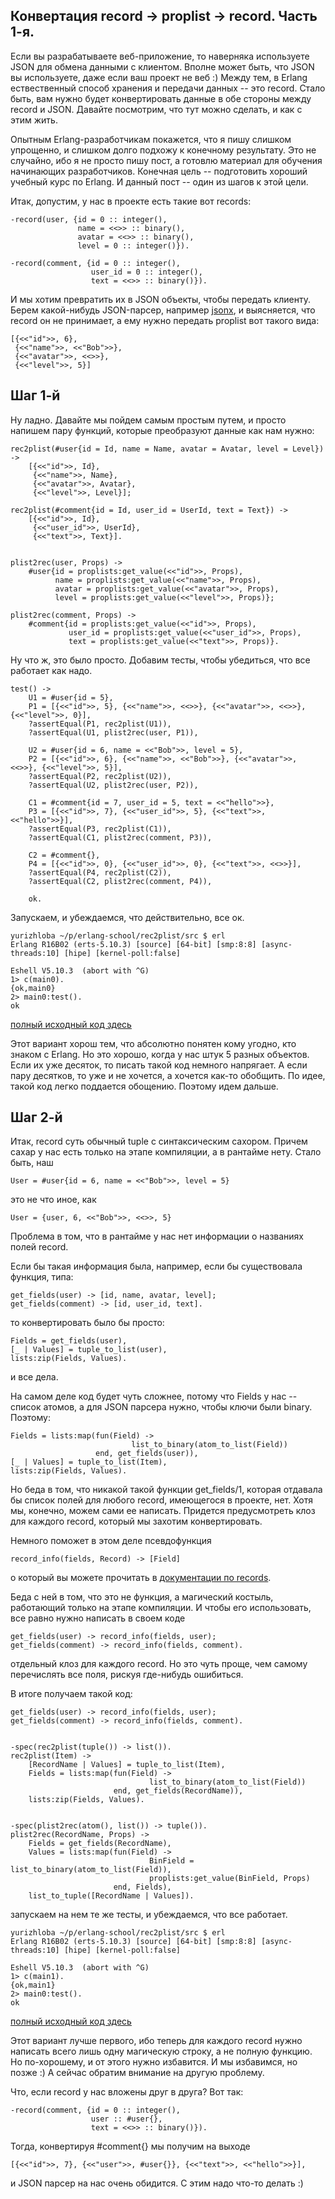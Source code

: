## Конвертация record -> proplist -> record. Часть 1-я.

Если вы разрабатываете веб-приложение, то наверняка используете JSON
для обмена данными с клиентом. Вполне может быть, что JSON вы
используете, даже если ваш проект не веб :) Между тем, в Erlang
ествественный способ хранения и передачи данных -- это record. Стало
быть, вам нужно будет конвертировать данные в обе стороны между record
и JSON. Давайте посмотрим, что тут можно сделать, и как с этим жить.

Опытным Erlang-разработчикам покажется, что я пишу слишком упрощенно,
и слишком долго подхожу к конечному результату. Это не случайно, ибо я
не просто пишу пост, а готовлю материал для обучения начинающих
разработчиков. Конечная цель -- подготовить хороший учебный курс по
Erlang. И данный пост -- один из шагов к этой цели.

Итак, допустим, у нас в проекте есть такие вот records:

    -record(user, {id = 0 :: integer(),
                   name = <<>> :: binary(),
                   avatar = <<>> :: binary(),
                   level = 0 :: integer()}).

    -record(comment, {id = 0 :: integer(),
                      user_id = 0 :: integer(),
                      text = <<>> :: binary()}).


И мы хотим превратить их в JSON объекты, чтобы передать клиенту. Берем
какой-нибудь JSON-парсер, например
[jsonx](https://github.com/iskra/jsonx), и выясняется, что record он
не принимает, а ему нужно передать proplist вот такого вида:

    [{<<"id">>, 6},
     {<<"name">>, <<"Bob">>},
     {<<"avatar">>, <<>>},
     {<<"level">>, 5}]


## Шаг 1-й

Ну ладно. Давайте мы пойдем самым простым путем, и просто напишем пару
функций, которые преобразуют данные как нам нужно:

    rec2plist(#user{id = Id, name = Name, avatar = Avatar, level = Level}) ->
        [{<<"id">>, Id},
         {<<"name">>, Name},
         {<<"avatar">>, Avatar},
         {<<"level">>, Level}];

    rec2plist(#comment{id = Id, user_id = UserId, text = Text}) ->
        [{<<"id">>, Id},
         {<<"user_id">>, UserId},
         {<<"text">>, Text}].


    plist2rec(user, Props) ->
        #user{id = proplists:get_value(<<"id">>, Props),
              name = proplists:get_value(<<"name">>, Props),
              avatar = proplists:get_value(<<"avatar">>, Props),
              level = proplists:get_value(<<"level">>, Props)};

    plist2rec(comment, Props) ->
        #comment{id = proplists:get_value(<<"id">>, Props),
                 user_id = proplists:get_value(<<"user_id">>, Props),
                 text = proplists:get_value(<<"text">>, Props)}.


Ну что ж, это было просто. Добавим тесты, чтобы убедиться, что все работает как надо.

    test() ->
        U1 = #user{id = 5},
        P1 = [{<<"id">>, 5}, {<<"name">>, <<>>}, {<<"avatar">>, <<>>}, {<<"level">>, 0}],
        ?assertEqual(P1, rec2plist(U1)),
        ?assertEqual(U1, plist2rec(user, P1)),

        U2 = #user{id = 6, name = <<"Bob">>, level = 5},
        P2 = [{<<"id">>, 6}, {<<"name">>, <<"Bob">>}, {<<"avatar">>, <<>>}, {<<"level">>, 5}],
        ?assertEqual(P2, rec2plist(U2)),
        ?assertEqual(U2, plist2rec(user, P2)),
    
        C1 = #comment{id = 7, user_id = 5, text = <<"hello">>},
        P3 = [{<<"id">>, 7}, {<<"user_id">>, 5}, {<<"text">>, <<"hello">>}],
        ?assertEqual(P3, rec2plist(C1)),
        ?assertEqual(C1, plist2rec(comment, P3)),
    
        C2 = #comment{},
        P4 = [{<<"id">>, 0}, {<<"user_id">>, 0}, {<<"text">>, <<>>}],
        ?assertEqual(P4, rec2plist(C2)),
        ?assertEqual(C2, plist2rec(comment, P4)),
    
        ok.

Запускаем, и убеждаемся, что действительно, все ок.

    yurizhloba ~/p/erlang-school/rec2plist/src $ erl
    Erlang R16B02 (erts-5.10.3) [source] [64-bit] [smp:8:8] [async-threads:10] [hipe] [kernel-poll:false]

    Eshell V5.10.3  (abort with ^G)
    1> c(main0).
    {ok,main0}
    2> main0:test().
    ok


[полный исходный код здесь](https://github.com/yzh44yzh/erlang-school/blob/master/rec2plist/src/main0.erl)

Этот вариант хорош тем, что абсолютно понятен кому угодно, кто знаком с Erlang. Но это хорошо, когда у нас штук 5 разных объектов. Если их уже десяток, то писать такой код немного напрягает. А если пару десятков, то уже и не хочется, а хочется как-то обобщить. По идее, такой код легко поддается обощению. Поэтому идем дальше.


## Шаг 2-й

Итак, record суть обычный tuple с синтаксическим сахором. Причем сахар
у нас есть только на этапе компиляции, а в рантайме нету. Стало быть,
наш

    User = #user{id = 6, name = <<"Bob">>, level = 5}

это не что иное, как

    User = {user, 6, <<"Bob">>, <<>>, 5}

Проблема в том, что в рантайме у нас нет информации о названиях полей record.

Если бы такая информация была, например, если бы существовала функция, типа:

    get_fields(user) -> [id, name, avatar, level];
    get_fields(comment) -> [id, user_id, text].

то конвертировать было бы просто:

    Fields = get_fields(user),
    [_ | Values] = tuple_to_list(user),
    lists:zip(Fields, Values).

и все дела.

На самом деле код будет чуть сложнее, потому что Fields у нас -- список атомов, а для JSON парсера нужно, чтобы ключи были binary. Поэтому:

    Fields = lists:map(fun(Field) ->
                               list_to_binary(atom_to_list(Field))
                       end, get_fields(user)),
    [_ | Values] = tuple_to_list(Item),
    lists:zip(Fields, Values).


Но беда в том, что никакой такой функции get_fields/1, которая отдавала бы список полей для любого record, имеющегося в проекте, нет. Хотя мы, конечно, можем сами ее написать. Придется предусмотреть клоз для каждого record, который мы захотим конвертировать.

Немного поможет в этом деле псевдофункция

    record_info(fields, Record) -> [Field]
    
о который вы можете прочитать в [документации по records](http://www.erlang.org/doc/reference_manual/records.html).

Беда с ней в том, что это не функция, а магический костыль, работающий только на этапе компиляции. И чтобы его использовать, все равно нужно написать в своем коде

    get_fields(user) -> record_info(fields, user);
    get_fields(comment) -> record_info(fields, comment).

отдельный клоз для каждого record. Но это чуть проще, чем самому перечислять все поля, рискуя где-нибудь ошибиться.


В итоге получаем такой код:

    get_fields(user) -> record_info(fields, user);
    get_fields(comment) -> record_info(fields, comment).
     

    -spec(rec2plist(tuple()) -> list()).
    rec2plist(Item) ->
        [RecordName | Values] = tuple_to_list(Item),
        Fields = lists:map(fun(Field) ->
                                   list_to_binary(atom_to_list(Field))
                           end, get_fields(RecordName)),
        lists:zip(Fields, Values).


    -spec(plist2rec(atom(), list()) -> tuple()).
    plist2rec(RecordName, Props) ->
        Fields = get_fields(RecordName),
        Values = lists:map(fun(Field) ->
                                   BinField = list_to_binary(atom_to_list(Field)),
                                   proplists:get_value(BinField, Props)
                           end, Fields),
        list_to_tuple([RecordName | Values]).

запускаем на нем те же тесты, и убеждаемся, что все работает.

    yurizhloba ~/p/erlang-school/rec2plist/src $ erl
    Erlang R16B02 (erts-5.10.3) [source] [64-bit] [smp:8:8] [async-threads:10] [hipe] [kernel-poll:false]

    Eshell V5.10.3  (abort with ^G)
    1> c(main1).
    {ok,main1}
    2> main0:test().
    ok


[полный исходный код здесь](https://github.com/yzh44yzh/erlang-school/blob/master/rec2plist/src/main1.erl)

Этот вариант лучше первого, ибо теперь для каждого record нужно написать всего лишь одну магическую строку, а не полную функцию. Но по-хорошему, и от этого нужно избавится. И мы избавимся, но позже :) А сейчас обратим внимание на другую проблему.

Что, если record у нас вложены друг в друга? Вот так:

    -record(comment, {id = 0 :: integer(),
                      user :: #user{},
                      text = <<>> :: binary()}).

Тогда, конвертируя #comment{} мы получим на выходе

    [{<<"id">>, 7}, {<<"user">>, #user{}}, {<<"text">>, <<"hello">>}],

и JSON парсер на нас очень обидится. С этим надо что-то делать :)

